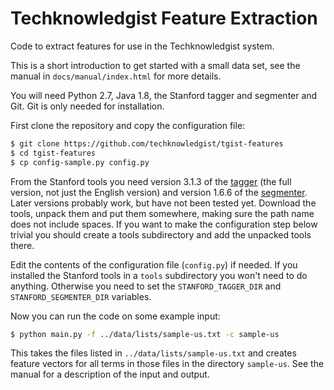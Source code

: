 # Techknowledgist Feature Extraction

Code to extract features for use in the Techknowledgist system.

This is a short introduction to get started with a small data set, see the manual in `docs/manual/index.html` for more details.

You will need Python 2.7, Java 1.8, the Stanford tagger and segmenter and Git. Git is only needed for installation.

First clone the repository and copy the configuration file:

```sh
$ git clone https://github.com/techknowledgist/tgist-features
$ cd tgist-features
$ cp config-sample.py config.py
```

From the Stanford tools you need version 3.1.3 of the [tagger](http://nlp.stanford.edu/software/tagger.shtml) (the full version, not just the English version) and version 1.6.6 of the [segmenter](http://nlp.stanford.edu/software/segmenter.shtml). Later versions probably work, but have not been tested yet. Download the tools, unpack them and put them somewhere, making sure the path name does not include spaces. If you want to make the configuration step below trivial you should create a tools subdirectory and add the unpacked tools there.

Edit the contents of the configuration file (`config.py`) if needed. If you installed the Stanford tools in a `tools` subdirectory you won't need to do anything. Otherwise you need to set the `STANFORD_TAGGER_DIR` and `STANFORD_SEGMENTER_DIR` variables.

Now you can run the code on some example input:

```sh
$ python main.py -f ../data/lists/sample-us.txt -c sample-us
```

This takes the files listed in `../data/lists/sample-us.txt` and creates feature vectors for all terms in those files in the directory `sample-us`. See the manual for a description of the input and output.
